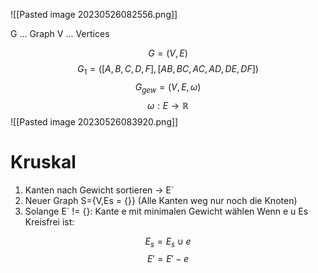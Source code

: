 ![[Pasted image 20230526082556.png]]

G ... Graph
V … Vertices

$$
G=(V,E)
$$
$$
G_{1} = ( [A,B,C,D,F] , [AB,BC,AC,AD,DE,DF] )
$$
$$
G_{gew} = (V,E,\omega) 
$$
$$
\omega: E \to \mathbb{R}
$$
![[Pasted image 20230526083920.png]]


# Kruskal

1. Kanten nach Gewicht sortieren -> E´
2. Neuer Graph S={V,Es = {}} (Alle Kanten weg nur noch die Knoten)
3. Solange E´ != {}:
		Kante e mit minimalen Gewicht wählen
		Wenn e u Es Kreisfrei ist:

$$
E_{s} = E_{s} \cup e
$$
$$
E' = E' - e
$$



